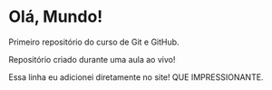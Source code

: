 # Olá, Mundo!
 Primeiro repositório do curso de Git e GitHub.

 Repositório criado durante uma aula ao vivo!
 
 Essa linha eu adicionei diretamente no site! QUE IMPRESSIONANTE.
